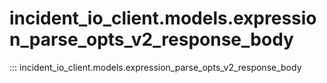 # incident_io_client.models.expression_parse_opts_v2_response_body

::: incident_io_client.models.expression_parse_opts_v2_response_body
